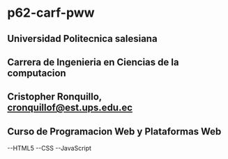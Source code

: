 # p62-carf-pww

## Universidad Politecnica salesiana

## Carrera de Ingenieria en Ciencias de la computacion
## Cristopher Ronquillo, cronquillof@est.ups.edu.ec
## Curso de Programacion Web y Plataformas Web
--HTML5
--CSS
--JavaScript